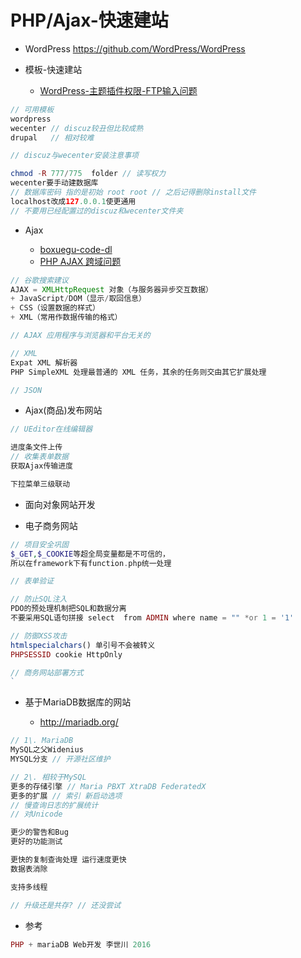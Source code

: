 # PHP/Ajax-快速建站

- WordPress <https://github.com/WordPress/WordPress>
- 模板-快速建站

  - [WordPress-主题插件权限-FTP输入问题](http://jingyan.baidu.com/article/4f34706efc1237e387b56da4.html)

```php
// 可用模板
wordpress
wecenter // discuz较丑但比较成熟
drupal   // 相对较难

// discuz与wecenter安装注意事项

chmod -R 777/775  folder // 读写权力
wecenter要手动建数据库
// 数据库密码 指的是初始 root root // 之后记得删除install文件
localhost改成127.0.0.1使更通用
// 不要用已经配置过的discuz和wecenter文件夹
```

- Ajax

  - [boxuegu-code-dl](http://book.boxuegu.com/php_ajax/)
  - [PHP AJAX 跨域问题](http://www.runoob.com/w3cnote/php-ajax-cross-border.html)

```javascript
// 谷歌搜索建议
AJAX = XMLHttpRequest 对象（与服务器异步交互数据）
+ JavaScript/DOM（显示/取回信息）
+ CSS（设置数据的样式）
+ XML（常用作数据传输的格式）

// AJAX 应用程序与浏览器和平台无关的

// XML
Expat XML 解析器
PHP SimpleXML 处理最普通的 XML 任务，其余的任务则交由其它扩展处理

// JSON
```

- Ajax(商品)发布网站

```php
// UEditor在线编辑器

进度条文件上传
// 收集表单数据
获取Ajax传输进度

下拉菜单三级联动
```

- 面向对象网站开发

- 电子商务网站

```php
// 项目安全巩固
$_GET,$_COOKIE等超全局变量都是不可信的，
所以在framework下有function.php统一处理

// 表单验证

// 防止SQL注入
PDO的预处理机制把SQL和数据分离
不要采用SQL语句拼接 select  from ADMIN where name = "" *or 1 = '1'

// 防御XSS攻击
htmlspecialchars() 单引号不会被转义
PHPSESSID cookie HttpOnly

// 商务网站部署方式
`
```

- 基于MariaDB数据库的网站

  - <http://mariadb.org/>

```php
// 1\. MariaDB
MySQL之父Widenius
MYSQL分支 // 开源社区维护

// 2\. 相较于MySQL
更多的存储引擎 // Maria PBXT XtraDB FederatedX
更多的扩展 // 索引 新启动选项
// 慢查询日志的扩展统计
// 对Unicode

更少的警告和Bug
更好的功能测试

更快的复制查询处理 运行速度更快
数据表消除

支持多线程

// 升级还是共存? // 还没尝试
```

- 参考

```php
PHP + mariaDB Web开发 李世川 2016
```
